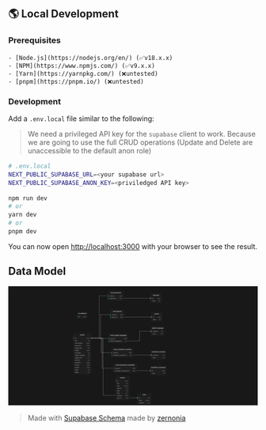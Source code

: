 ## 🌎 Local Development

### Prerequisites

    - [Node.js](https://nodejs.org/en/) (✅v18.x.x)
    - [NPM](https://www.npmjs.com/) (✅v9.x.x)
    - [Yarn](https://yarnpkg.com/) (❌untested)
    - [pnpm](https://pnpm.io/) (❌untested)

### Development

Add a `.env.local` file similar to the following:

> We need a privileged API key for the `supabase` client to work.
> Because we are going to use the full CRUD operations (Update and Delete are unaccessible to the default anon role)

```bash
# .env.local
NEXT_PUBLIC_SUPABASE_URL=<your supabase url>
NEXT_PUBLIC_SUPABASE_ANON_KEY=<priviledged API key>
```

```bash
npm run dev
# or
yarn dev
# or
pnpm dev
```

You can now open [http://localhost:3000](http://localhost:3000) with your browser to see the result.

## Data Model

![Supabase](media/supabase_schema.png)
> Made with [Supabase Schema](https://supabase-schema.vercel.app/) made by [zernonia](https://github.com/zernonia)
